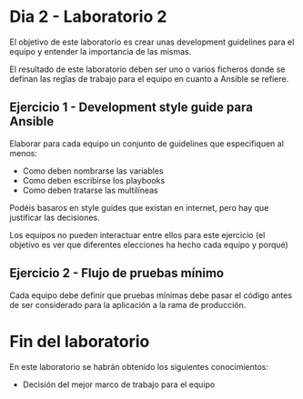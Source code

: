 # Dia 2 - Laboratorio 2

El objetivo de este laboratorio es crear unas development guidelines para el equipo y entender
la importancia de las mismas.

El resultado de este laboratorio deben ser uno o varios ficheros donde se definan las reglas
de trabajo para el equipo en cuanto a Ansible se refiere.

## Ejercicio 1 - Development style guide para Ansible

Elaborar para cada equipo un conjunto de guidelines que especifiquen al menos:
- Como deben nombrarse las variables
- Como deben escribirse los playbooks
- Como deben tratarse las multilíneas

Podéis basaros en style guides que existan en internet, pero hay que justificar las decisiones.

Los equipos no pueden interactuar entre ellos para este ejercicio (el objetivo es ver que diferentes
elecciones ha hecho cada equipo y porqué)


## Ejercicio 2 - Flujo de pruebas mínimo

Cada equipo debe definir que pruebas mínimas debe pasar el código antes de ser considerado para
la aplicación a la rama de producción.


# Fin del laboratorio

En este laboratorio se habrán obtenido los siguientes conocimientos:
- Decisión del mejor marco de trabajo para el equipo
